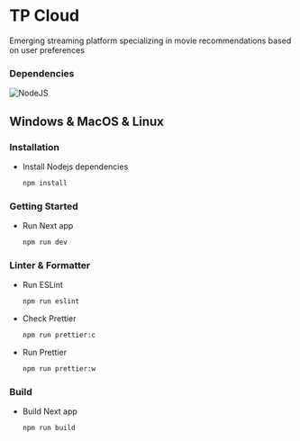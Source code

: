 # TP Cloud

Emerging streaming platform specializing in movie recommendations based on user preferences

### Dependencies

![NodeJS](https://img.shields.io/badge/node.js-6DA55F?style=for-the-badge&logo=node.js&logoColor=white)

## Windows & MacOS & Linux

### Installation

- Install Nodejs dependencies
  ```bash
  npm install
  ```

### Getting Started

- Run Next app
  ```bash
  npm run dev
  ```

### Linter & Formatter

- Run ESLint
  ```bash
  npm run eslint
  ```
- Check Prettier
  ```bash
  npm run prettier:c
  ```
- Run Prettier
  ```bash
  npm run prettier:w
  ```

### Build

- Build Next app
  ```bash
  npm run build
  ```
